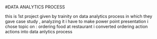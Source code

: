 #DATA ANALYTICS PROCESS

this is  1st project given by trainity on data analytics process in which they gave case study , analyzing it i have to make power point presentation 
i chose topic on : ordering food at restaurant 
i converted  ordering action actions into data anlytics process
